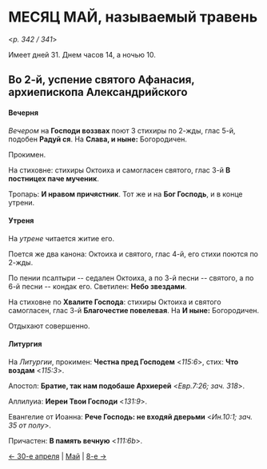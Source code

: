 
# МЕСЯЦ МАЙ, называемый травень

<*p. 342 / 341*>

Имеет дней 31. Днем часов 14, а ночью 10.

## Во 2-й, успение святого Афанасия, архиепископа Александрийского

#### Вечерня

*Вечером* на **Господи воззвах** поют 3 стихиры по 2-жды, глас 5-й, подобен **Радуй ся**. 
На **Слава, и ныне:** Богородичен. 

Прокимен. 

На стиховне: стихиры Октоиха и самогласен святого, глас 3-й **В постницех паче мученик**. 

Тропарь: **И нравом причястник**. Тот же и на **Бог Господь**, и в конце утрени. 

#### Утреня

На *утрене* читается житие его. 

Поется же два канона: Октоиха и святого, глас 4-й, его стихи поются по 2-жды. 

По пении псалтыри -- седален Октоиха, а по 3-й песни -- святого, а по 6-й песни -- кондак его. 
Светилен: **Небо звездами**. 

На стиховне по **Хвалите Господа**: стихиры Октоиха и святого самогласен, глас 3-й **Благочестие повелевая**. 
На **И ныне:** Богородичен. 

Отдыхают совершенно. 

#### Литургия

На *Литургии*, прокимен: **Честна пред Господем**  <*115:6*>, стих: **Что воздам** <*115:3*>. 

Апостол: **Братие, так нам подобаше Архиерей** <*Евр.7:26; зач. 318*>.
 
Аллилуиа: **Иереи Твои Господи** <*131:9*>.
 
Евангелие от Иоанна: **Рече Господь: не входяй дверьми** <*Ин.10:1; зач. 35 от полу*>. 

Причастен: **В память вечную** <*111:6b*>.

[← 30-е апреля](../04_april/04_30_AST.ru.md) | [Май](README.md#2-й) | [8-е →](05_08_AST.ru.md)
